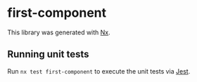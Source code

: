 # first-component

This library was generated with [Nx](https://nx.dev).

## Running unit tests

Run `nx test first-component` to execute the unit tests via [Jest](https://jestjs.io).
